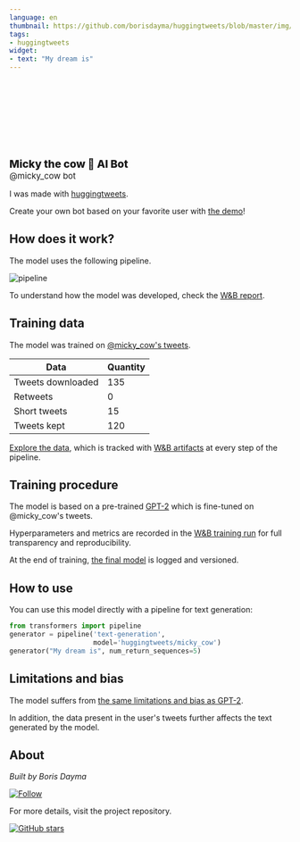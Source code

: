 ```yaml
---
language: en
thumbnail: https://github.com/borisdayma/huggingtweets/blob/master/img/logo.png?raw=true
tags:
- huggingtweets
widget:
- text: "My dream is"
---
```


<div>
<div style="width: 132px; height:132px; border-radius: 50%; background-size: cover; background-image: url('https://pbs.twimg.com/profile_images/1362790988356464645/TGSSbvT0_400x400.jpg')">
</div>
<div style="margin-top: 8px; font-size: 19px; font-weight: 800">Micky the cow 🤖 AI Bot </div>
<div style="font-size: 15px">@micky_cow bot</div>
</div>

I was made with [huggingtweets](https://github.com/borisdayma/huggingtweets).

Create your own bot based on your favorite user with [the demo](https://colab.research.google.com/github/borisdayma/huggingtweets/blob/master/huggingtweets-demo.ipynb)!

## How does it work?

The model uses the following pipeline.

![pipeline](https://github.com/borisdayma/huggingtweets/blob/master/img/pipeline.png?raw=true)

To understand how the model was developed, check the [W&B report](https://wandb.ai/wandb/huggingtweets/reports/HuggingTweets-Train-a-Model-to-Generate-Tweets--VmlldzoxMTY5MjI).

## Training data

The model was trained on [@micky_cow's tweets](https://twitter.com/micky_cow).

| Data | Quantity |
| --- | --- |
| Tweets downloaded | 135 |
| Retweets | 0 |
| Short tweets | 15 |
| Tweets kept | 120 |

[Explore the data](https://wandb.ai/wandb/huggingtweets/runs/ugkdnx6z/artifacts), which is tracked with [W&B artifacts](https://docs.wandb.com/artifacts) at every step of the pipeline.

## Training procedure

The model is based on a pre-trained [GPT-2](https://huggingface.co/gpt2) which is fine-tuned on @micky_cow's tweets.

Hyperparameters and metrics are recorded in the [W&B training run](https://wandb.ai/wandb/huggingtweets/runs/2jfh2mjg) for full transparency and reproducibility.

At the end of training, [the final model](https://wandb.ai/wandb/huggingtweets/runs/2jfh2mjg/artifacts) is logged and versioned.

## How to use

You can use this model directly with a pipeline for text generation:

```python
from transformers import pipeline
generator = pipeline('text-generation',
                     model='huggingtweets/micky_cow')
generator("My dream is", num_return_sequences=5)
```

## Limitations and bias

The model suffers from [the same limitations and bias as GPT-2](https://huggingface.co/gpt2#limitations-and-bias).

In addition, the data present in the user's tweets further affects the text generated by the model.

## About

*Built by Boris Dayma*

[![Follow](https://img.shields.io/twitter/follow/borisdayma?style=social)](https://twitter.com/intent/follow?screen_name=borisdayma)

For more details, visit the project repository.

[![GitHub stars](https://img.shields.io/github/stars/borisdayma/huggingtweets?style=social)](https://github.com/borisdayma/huggingtweets)
